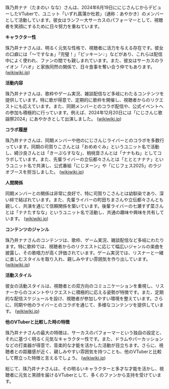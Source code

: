 珠乃井ナナ（たまのい なな）さんは、2024年6月19日ににじさんじからデビューしたVTuberで、ユニット「いずれ菖蒲か杜若」（通称：あやかき）のメンバーとして活動しています。彼女はランフー大サーカスのパフォーマーとして、視聴者を笑顔にするために日々努力を重ねています。

**キャラクター性**

珠乃井ナナさんは、明るく元気な性格で、視聴者に活力を与える存在です。彼女の口癖には「～ですなぁ」「完璧！」「ピッキーン💡」などがあり、これらは配信中によく使われ、ファンの間でも親しまれています。また、彼女はサーカスのライオン「ハオ」と家族同然の関係で、日々食事を奪い合う仲でもあります。 ([wikiwiki.jp](https://wikiwiki.jp/nijisanji/%E7%8F%A0%E4%B9%83%E4%BA%95%E3%83%8A%E3%83%8A?utm_source=openai))

**活動内容**

珠乃井ナナさんは、歌枠やゲーム実況、雑談配信など多岐にわたるコンテンツを提供しています。特に歌が得意で、定期的に歌枠を開催し、視聴者からのリクエストにも応えています。また、同期メンバーとのコラボ配信や、公式イベントへの参加も積極的に行っています。例えば、2024年12月20日には「にじさんじ歌謡祭2024」にあやかきとして出演しました。 ([wikiwiki.jp](https://wikiwiki.jp/nijisanji/%E7%8F%A0%E4%B9%83%E4%BA%95%E3%83%8A%E3%83%8A?utm_source=openai))

**コラボ履歴**

珠乃井ナナさんは、同期メンバーや他のにじさんじライバーとのコラボを多数行っています。同期の司賀りこさんとは「おめめぐみ」というユニット名で活動し、綺沙良さんとは「きーぷらすなな」、梢桃音さんとは「ナナもね」としてコラボしています。また、先輩ライバーの立伝都々さんとは「とととナナナ」というユニット名で共演し、公式番組「にじヌーン」や「にじフェス2025」のラジオブースを担当しました。 ([wikiwiki.jp](https://wikiwiki.jp/nijisanji/%E7%8F%A0%E4%B9%83%E4%BA%95%E3%83%8A%E3%83%8A?utm_source=openai))

**人間関係**

同期メンバーとの関係は非常に良好で、特に司賀りこさんとは幼馴染であり、深い絆で結ばれています。また、先輩ライバーの町田ちまさんや立伝都々さんとも親しく、共演を通じて信頼関係を築いています。後輩ライバーの七瀬すず菜さんとは「ナナたすなな」というユニット名で活動し、共通の趣味や興味を共有しています。 ([wikiwiki.jp](https://wikiwiki.jp/nijisanji/%E7%8F%A0%E4%B9%83%E4%BA%95%E3%83%8A%E3%83%8A?utm_source=openai))

**コンテンツのジャンル**

珠乃井ナナさんのコンテンツは、歌枠、ゲーム実況、雑談配信など多岐にわたります。特に歌枠では、視聴者からのリクエストに応じて幅広いジャンルの楽曲を披露し、その歌唱力が高く評価されています。ゲーム実況では、リスナーと一緒に楽しむスタイルを取り入れ、親しみやすい雰囲気を作り出しています。 ([wikiwiki.jp](https://wikiwiki.jp/nijisanji/%E7%8F%A0%E4%B9%83%E4%BA%95%E3%83%8A%E3%83%8A?utm_source=openai))

**活動スタイル**

彼女の活動スタイルは、視聴者との双方向のコミュニケーションを重視し、リスナーからのコメントやリクエストに積極的に応える姿勢が特徴です。また、定期的な配信スケジュールを設け、視聴者が参加しやすい環境を整えています。さらに、同期や他のライバーとのコラボを通じて、多様なコンテンツを提供しています。 ([wikiwiki.jp](https://wikiwiki.jp/nijisanji/%E7%8F%A0%E4%B9%83%E4%BA%95%E3%83%8A%E3%83%8A?utm_source=openai))

**他のVTuberと比較した時の特徴**

珠乃井ナナさんの最大の特徴は、サーカスのパフォーマーという独自の設定と、それに基づく明るく元気なキャラクター性です。また、ドラムやパーカッションなどの打楽器が得意で、音楽的な才能を活かした活動が目立ちます。さらに、視聴者との距離感が近く、親しみやすい雰囲気を持つことも、他のVTuberと比較して際立った特徴と言えるでしょう。 ([wikiwiki.jp](https://wikiwiki.jp/nijisanji/%E7%8F%A0%E4%B9%83%E4%BA%95%E3%83%8A%E3%83%8A?utm_source=openai))

総じて、珠乃井ナナさんは、その明るいキャラクターと多才な才能を活かし、視聴者に元気と笑顔を届けるVTuberとして、多くのファンから支持を受けています。 